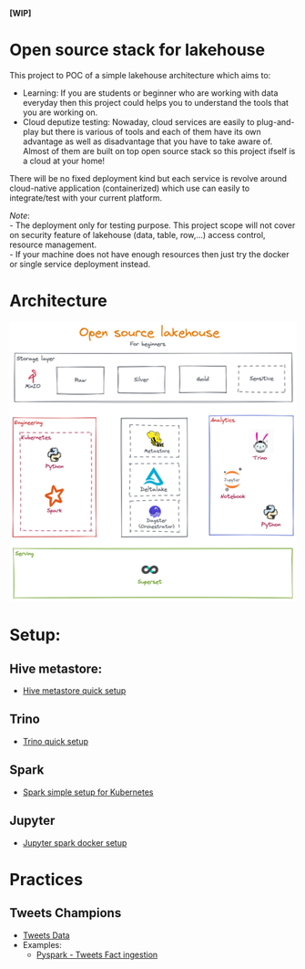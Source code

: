 **[WIP]**
# Open source stack for lakehouse
This project to POC of a simple lakehouse architecture which aims to:
- Learning: If you are students or beginner who are working with data everyday then this project could helps you to understand the tools that you are working on.
- Cloud deputize testing: Nowaday, cloud services are easily to plug-and-play but there is various of tools and each of them have its own advantage as well as disadvantage that you have to take aware of. Almost of them are built on top open source stack so this project ifself is a cloud at your home!

There will be no fixed deployment kind but each service is revolve around cloud-native application (containerized) which use can easily to integrate/test with your current platform.

*Note*:  
    - The deployment only for testing purpose. This project scope will not cover on security feature of lakehouse (data, table, row,...) access control, resource management.  
    - If your machine does not have enough resources then just try the docker or single service deployment instead.

# Architecture
![high-level-architecutre](resources/images/architecture.png)

# Setup:
## Hive metastore:
- [Hive metastore quick setup](https://github.com/leehuwuj/olh/blob/main/hive-metastore/README.md)
## Trino
- [Trino quick setup](https://github.com/leehuwuj/olh/blob/main/trino/README.md)
## Spark
- [Spark simple setup for Kubernetes](https://github.com/leehuwuj/olh/blob/main/spark/README.md)
## Jupyter
- [Jupyter spark docker setup](https://github.com/leehuwuj/olh/blob/main/jupyter/README.md)

# Practices
## Tweets Champions
- [Tweets Data](https://github.com/leehuwuj/olh/blob/main/resources/data/README.md)
- Examples:
    - [Pyspark - Tweets Fact ingestion](https://github.com/leehuwuj/olh/tree/main/resources/practices/tweetschampions)